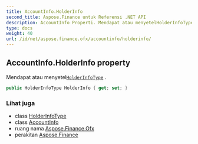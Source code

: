 ```yaml
---
title: AccountInfo.HolderInfo
second_title: Aspose.Finance untuk Referensi .NET API
description: AccountInfo Properti. Mendapat atau menyetelHolderInfoType .
type: docs
weight: 40
url: /id/net/aspose.finance.ofx/accountinfo/holderinfo/
---
```

## AccountInfo.HolderInfo property

Mendapat atau menyetel[`HolderInfoType`](../../holderinfotype/) .

```csharp
public HolderInfoType HolderInfo { get; set; }
```

### Lihat juga

* class [HolderInfoType](../../holderinfotype/)
* class [AccountInfo](../)
* ruang nama [Aspose.Finance.Ofx](../../accountinfo/)
* perakitan [Aspose.Finance](../../../)


